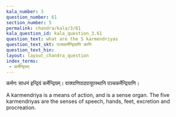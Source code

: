```yaml
---
kala_number: 3
question_number: 61
section_number: 5
permalink: chandra/kala/3/61
kala_question_id: kala_question_3.61
question_text: what are the 5 karmendriyas
question_text_skt: पञ्चकर्मेन्द्रियाणि कानि
question_text_hin: 
layout: layout_chandra_question
index_terms:
 - कर्मेन्द्रियम्
---
```


<!-- skt-start -->
कर्मणः साधनं इन्द्रियं कर्मेन्द्रियम्।
वाक्पाणिपादपायूपस्थानि पञ्चकर्मेन्द्रियाणि।
<!-- skt-end -->

<!-- eng-start -->
A karmendriya is a means of action, and is a sense organ.
The five karmendriyas are the senses of speech, hands, feet, excretion and procreation.
<!-- eng-end -->
